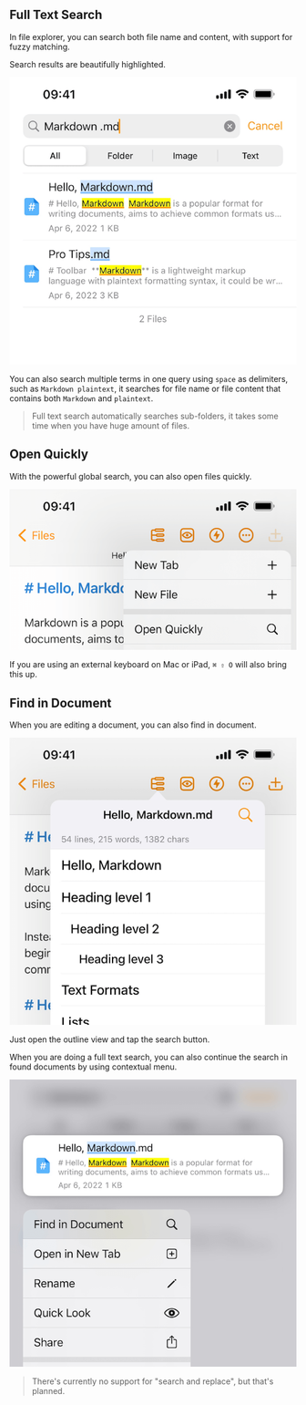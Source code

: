 ## Full Text Search

In file explorer, you can search both file name and content, with support for fuzzy matching.

Search results are beautifully highlighted.

<img class="bordered_img" src="../editor/assets/IMG_6.png" />

You can also search multiple terms in one query using `space` as delimiters, such as `Markdown plaintext`, it searches for file name or file content that contains both `Markdown` and `plaintext`.

> Full text search automatically searches sub-folders, it takes some time when you have huge amount of files.

## Open Quickly

With the powerful global search, you can also open files quickly.

<img class="bordered_img" src="../editor/assets/IMG_9.png" />

If you are using an external keyboard on Mac or iPad, `⌘ ⇧ O` will also bring this up.

## Find in Document

When you are editing a document, you can also find in document.

<img class="bordered_img" src="../editor/assets/IMG_7.png" />

Just open the outline view and tap the search button.

When you are doing a full text search, you can also continue the search in found documents by using contextual menu.

<img class="bordered_img" src="../editor/assets/IMG_8.png" />

> There's currently no support for "search and replace", but that's planned.